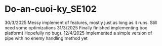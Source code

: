 # Do-an-cuoi-ky_SE102
30/3/2025
Messy implement of features, mostly just as long as it runs. Still need some optimizations
31/3/2025
Finally finished implementing box platform( Hopefully no bug).
12/4/2025
Implemented a simple version of pipe with no enemy handling method yet

